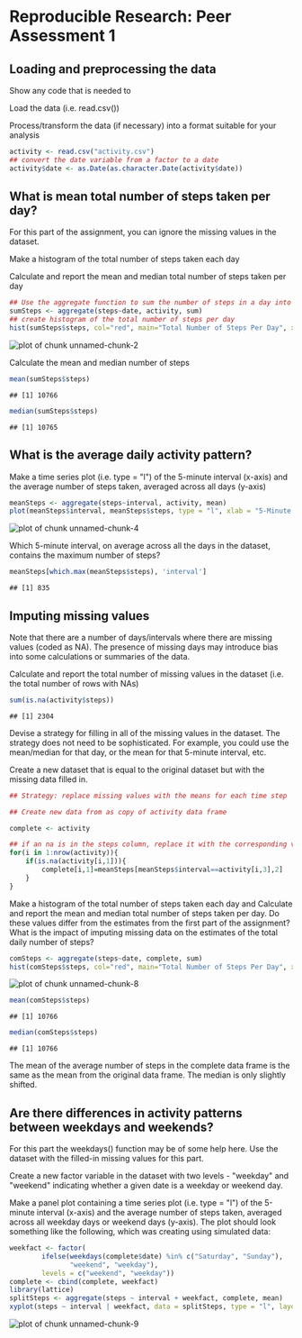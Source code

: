 # Reproducible Research: Peer Assessment 1


## Loading and preprocessing the data

Show any code that is needed to

Load the data (i.e. read.csv())

Process/transform the data (if necessary) into a format suitable for your analysis


```r
activity <- read.csv("activity.csv")
## convert the date variable from a factor to a date
activity$date <- as.Date(as.character.Date(activity$date))
```

## What is mean total number of steps taken per day?

For this part of the assignment, you can ignore the missing values in the dataset.

Make a histogram of the total number of steps taken each day

Calculate and report the mean and median total number of steps taken per day

```r
## Use the aggregate function to sum the number of steps in a day into a data fram
sumSteps <- aggregate(steps~date, activity, sum)
## create histogram of the total number of steps per day
hist(sumSteps$steps, col="red", main="Total Number of Steps Per Day", xlab="Steps Per Day")
```

![plot of chunk unnamed-chunk-2](figure/unnamed-chunk-2.png) 


Calculate the mean and median number of steps

```r
mean(sumSteps$steps)
```

```
## [1] 10766
```

```r
median(sumSteps$steps)
```

```
## [1] 10765
```


## What is the average daily activity pattern?

Make a time series plot (i.e. type = "l") of the 5-minute interval (x-axis) and the average number of steps taken, averaged across all days (y-axis)

```r
meanSteps <- aggregate(steps~interval, activity, mean)
plot(meanSteps$interval, meanSteps$steps, type = "l", xlab = "5-Minute Intervals",  ylab = "Steps", main = "Average Number of Steps All Days")
```

![plot of chunk unnamed-chunk-4](figure/unnamed-chunk-4.png) 


Which 5-minute interval, on average across all the days in the dataset, contains the maximum number of steps?

```r
meanSteps[which.max(meanSteps$steps), 'interval']
```

```
## [1] 835
```


## Imputing missing values
Note that there are a number of days/intervals where there are missing values (coded as NA). The presence of missing days may introduce bias into some calculations or summaries of the data.

Calculate and report the total number of missing values in the dataset (i.e. the total number of rows with NAs)



```r
sum(is.na(activity$steps))
```

```
## [1] 2304
```
Devise a strategy for filling in all of the missing values in the dataset. The strategy does not need to be sophisticated. For example, you could use the mean/median for that day, or the mean for that 5-minute interval, etc.

Create a new dataset that is equal to the original dataset but with the missing data filled in.

```r
## Strategy: replace missing values with the means for each time step

## Create new data from as copy of activity data frame

complete <- activity

## if an na is in the steps column, replace it with the corresponding value from the meanSteps data frame
for(i in 1:nrow(activity)){
    if(is.na(activity[i,1])){
        complete[i,1]=meanSteps[meanSteps$interval==activity[i,3],2]
    }
}
```


Make a histogram of the total number of steps taken each day and Calculate and report the mean and median total number of steps taken per day. Do these values differ from the estimates from the first part of the assignment? What is the impact of imputing missing data on the estimates of the total daily number of steps?


```r
comSteps <- aggregate(steps~date, complete, sum)
hist(comSteps$steps, col="red", main="Total Number of Steps Per Day", xlab="Steps Per Day")
```

![plot of chunk unnamed-chunk-8](figure/unnamed-chunk-8.png) 

```r
mean(comSteps$steps)
```

```
## [1] 10766
```

```r
median(comSteps$steps)
```

```
## [1] 10766
```


The mean of the average number of steps in the complete data frame is the same as the mean from the original data frame. The median is only slightly shifted.
## Are there differences in activity patterns between weekdays and weekends?
For this part the weekdays() function may be of some help here. Use the dataset with the filled-in missing values for this part.

Create a new factor variable in the dataset with two levels - "weekday" and "weekend" indicating whether a given date is a weekday or weekend day.

Make a panel plot containing a time series plot (i.e. type = "l") of the 5-minute interval (x-axis) and the average number of steps taken, averaged across all weekday days or weekend days (y-axis). The plot should look something like the following, which was creating using simulated data:



```r
weekfact <- factor(
        ifelse(weekdays(complete$date) %in% c("Saturday", "Sunday"), 
               "weekend", "weekday"),
        levels = c("weekend", "weekday"))
complete <- cbind(complete, weekfact)
library(lattice)
splitSteps <- aggregate(steps ~ interval + weekfact, complete, mean)
xyplot(steps ~ interval | weekfact, data = splitSteps, type = "l", layout = c(1, 2))
```

![plot of chunk unnamed-chunk-9](figure/unnamed-chunk-9.png) 


